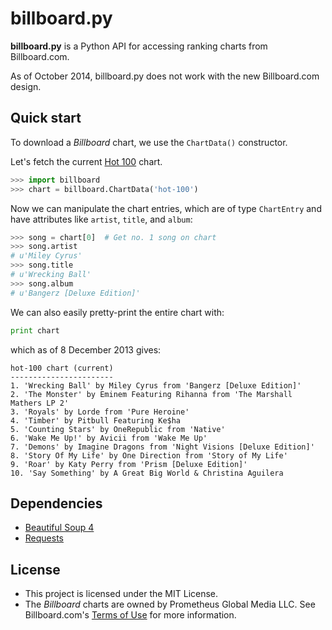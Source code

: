 billboard.py
============

**billboard.py** is a Python API for accessing ranking charts from Billboard.com.

As of October 2014, billboard.py does not work with the new Billboard.com design.

Quick start
-----------

To download a *Billboard* chart, we use the `ChartData()` constructor.

Let's fetch the current [Hot 100](http://www.billboard.com/charts/hot-100) chart.

```Python
>>> import billboard
>>> chart = billboard.ChartData('hot-100')
```

Now we can manipulate the chart entries, which are of type `ChartEntry` and have attributes like `artist`, `title`, and `album`:

```Python
>>> song = chart[0]  # Get no. 1 song on chart
>>> song.artist
# u'Miley Cyrus'
>>> song.title
# u'Wrecking Ball'
>>> song.album
# u'Bangerz [Deluxe Edition]'
```

We can also easily pretty-print the entire chart with:

```Python
print chart
```

which as of 8 December 2013 gives:

```
hot-100 chart (current)
-----------------------
1. 'Wrecking Ball' by Miley Cyrus from 'Bangerz [Deluxe Edition]'
2. 'The Monster' by Eminem Featuring Rihanna from 'The Marshall Mathers LP 2'
3. 'Royals' by Lorde from 'Pure Heroine'
4. 'Timber' by Pitbull Featuring Ke$ha
5. 'Counting Stars' by OneRepublic from 'Native'
6. 'Wake Me Up!' by Avicii from 'Wake Me Up'
7. 'Demons' by Imagine Dragons from 'Night Visions [Deluxe Edition]'
8. 'Story Of My Life' by One Direction from 'Story of My Life'
9. 'Roar' by Katy Perry from 'Prism [Deluxe Edition]'
10. 'Say Something' by A Great Big World & Christina Aguilera
```

Dependencies
------------
* [Beautiful Soup 4](http://www.crummy.com/software/BeautifulSoup/)
* [Requests](http://requests.readthedocs.org/en/latest/) 

License
-------

* This project is licensed under the MIT License.
* The *Billboard* charts are owned by Prometheus Global Media LLC. See Billboard.com's [Terms of Use](http://www.billboard.com/terms-of-use) for more information.
